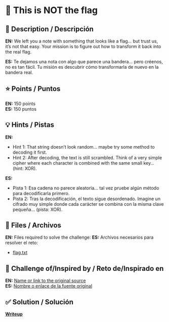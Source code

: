 # 🏁 This is NOT the flag

## 📝 Description / Descripción
**EN:** We left you a note with something that looks like a flag… but trust us, it’s not that easy. Your mission is to figure out how to transform it back into the real flag.

**ES:** Te dejamos una nota con algo que parece una bandera... pero créenos, no es tan fácil. Tu misión es descubrir cómo transformarla de nuevo en la bandera real. 


## ⭐ Points / Puntos 
**EN:** 150 points  
**ES:** 150 puntos  


## 💡 Hints / Pistas
**EN:**  
- Hint 1: That string doesn’t look random… maybe try some method to decoding it first.
- Hint 2: After decoding, the text is still scrambled. Think of a very simple cipher where each character is combined with the same small key… (hint: XOR).

**ES:**  
- Pista 1: Esa cadena no parece aleatoria… tal vez pruebe algún método para decodificarla primero.  
- Pista 2: Tras la decodificación, el texto sigue desordenado. Imagine un cifrado muy simple donde cada carácter se combina con la misma clave pequeña… (pista: XOR).


## 📂 Files / Archivos
**EN:** Files required to solve the challenge:
**ES:** Archivos necesarios para resolver el reto:  

- [flag.txt](flag.txt)  


## 🧩 Challenge of/Inspired by / Reto de/Inspirado en  
**EN:** [Name or link to the original source](URL)  
**ES:** [Nombre o enlace de la fuente original](URL)  


## ✅ Solution / Solución
**[Writeup](./writeup/README.md)**
